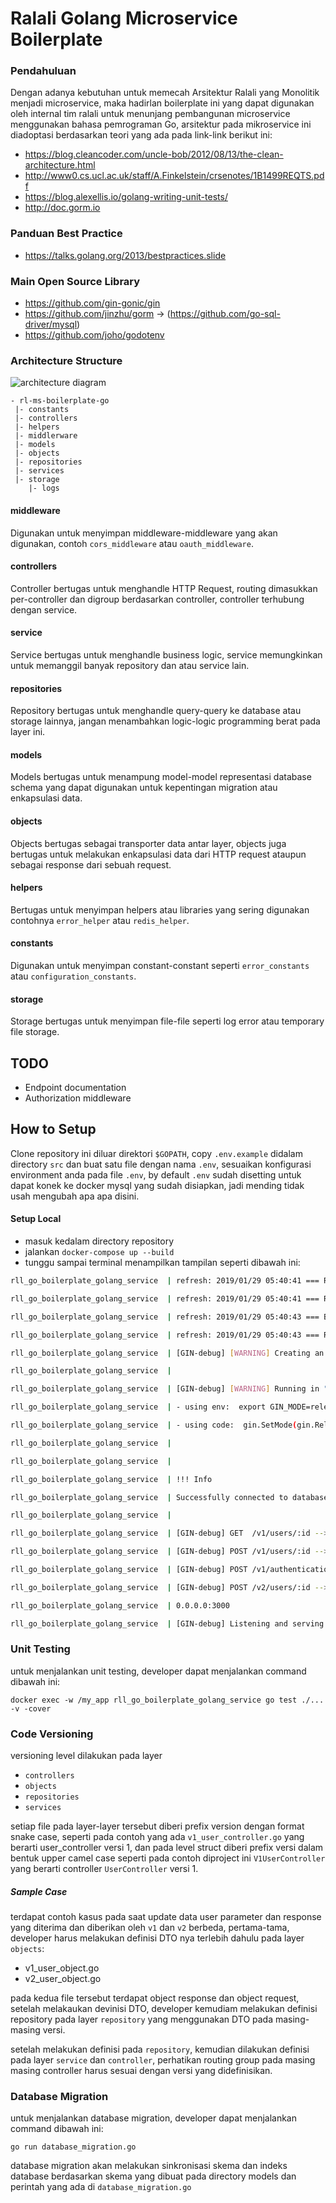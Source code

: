 

# Ralali Golang Microservice Boilerplate

### Pendahuluan
Dengan adanya kebutuhan untuk memecah Arsitektur Ralali yang Monolitik menjadi microservice, maka hadirlan boilerplate ini yang dapat digunakan oleh internal tim ralali untuk menunjang pembangunan microservice menggunakan bahasa pemrograman Go, arsitektur pada mikroservice ini diadoptasi berdasarkan teori yang ada pada link-link berikut ini:

- https://blog.cleancoder.com/uncle-bob/2012/08/13/the-clean-architecture.html
- http://www0.cs.ucl.ac.uk/staff/A.Finkelstein/crsenotes/1B1499REQTS.pdf
- https://blog.alexellis.io/golang-writing-unit-tests/
- http://doc.gorm.io

### Panduan Best Practice
- https://talks.golang.org/2013/bestpractices.slide

### Main Open Source Library
- https://github.com/gin-gonic/gin
- https://github.com/jinzhu/gorm -> (https://github.com/go-sql-driver/mysql)
- https://github.com/joho/godotenv

### Architecture Structure
![architecture diagram](src/storage/golang%20architecture%20diagram.png)
```
- rl-ms-boilerplate-go
 |- constants
 |- controllers
 |- helpers
 |- middlerware
 |- models
 |- objects
 |- repositories
 |- services
 |- storage
    |- logs
```
#### middleware

Digunakan untuk menyimpan middleware-middleware yang akan digunakan, contoh `cors_middleware` atau `oauth_middleware`.

#### controllers

Controller bertugas untuk menghandle HTTP Request, routing dimasukkan per-controller dan digroup berdasarkan controller, controller terhubung dengan service.

#### service

Service bertugas untuk menghandle business logic, service memungkinkan untuk memanggil banyak repository dan atau service lain.

#### repositories

Repository bertugas untuk menghandle query-query ke database atau storage lainnya, jangan menambahkan logic-logic programming berat pada layer ini.

#### models

Models bertugas untuk menampung model-model representasi database schema yang dapat digunakan untuk kepentingan migration atau enkapsulasi data.

#### objects

Objects bertugas sebagai transporter data antar layer, objects juga bertugas untuk melakukan enkapsulasi data dari HTTP request ataupun sebagai response dari sebuah request.

#### helpers

Bertugas untuk menyimpan helpers atau libraries yang sering digunakan contohnya `error_helper` atau `redis_helper`.

#### constants

Digunakan untuk menyimpan constant-constant seperti `error_constants` atau `configuration_constants`.

#### storage

Storage bertugas untuk menyimpan file-file seperti log error atau temporary file storage.

## TODO
- Endpoint documentation
- Authorization middleware

## How to Setup

Clone repository ini diluar direktori `$GOPATH`, copy `.env.example` didalam directory `src` dan buat satu file dengan nama `.env`, sesuaikan konfigurasi environment anda pada file `.env`, by default `.env` sudah disetting untuk dapat konek ke docker mysql yang sudah disiapkan, jadi mending tidak usah mengubah apa apa disini.

#### Setup Local
- masuk kedalam directory repository
- jalankan `docker-compose up --build`
- tunggu sampai terminal menampilkan tampilan seperti dibawah ini:

``` bash
rll_go_boilerplate_golang_service  | refresh: 2019/01/29 05:40:41 === Rebuild on: :start: ===

rll_go_boilerplate_golang_service  | refresh: 2019/01/29 05:40:41 === Running: go build -v -i -o /tmp/refresh-build  (PID: 27) ===

rll_go_boilerplate_golang_service  | refresh: 2019/01/29 05:40:43 === Building Completed (PID: 27) (Time: 1.697046352s) ===

rll_go_boilerplate_golang_service  | refresh: 2019/01/29 05:40:43 === Running: /tmp/refresh-build (PID: 61) ===

rll_go_boilerplate_golang_service  | [GIN-debug] [WARNING] Creating an Engine instance with the Logger and Recovery middleware already attached.

rll_go_boilerplate_golang_service  |

rll_go_boilerplate_golang_service  | [GIN-debug] [WARNING] Running in "debug" mode. Switch to "release" mode in production.

rll_go_boilerplate_golang_service  | - using env:  export GIN_MODE=release

rll_go_boilerplate_golang_service  | - using code:  gin.SetMode(gin.ReleaseMode)

rll_go_boilerplate_golang_service  |

rll_go_boilerplate_golang_service  |

rll_go_boilerplate_golang_service  | !!! Info

rll_go_boilerplate_golang_service  | Successfully connected to database rll_go_boilerplate_username:rll_go_boilerplate_password@tcp(172.16.235.1:3309)/rll_go_boilerplate_database?parseTime=1&loc=Asia%2FJakarta

rll_go_boilerplate_golang_service  |

rll_go_boilerplate_golang_service  | [GIN-debug] GET  /v1/users/:id --> _/my_app/controllers.(*V1UserController).GetById-fm (4 handlers)

rll_go_boilerplate_golang_service  | [GIN-debug] POST /v1/users/:id --> _/my_app/controllers.(*V1UserController).UpdateById-fm (4 handlers)

rll_go_boilerplate_golang_service  | [GIN-debug] POST /v1/authentication/generate --> _/my_app/controllers.(*V1AuthenticationController).Generate-fm (4 handlers)

rll_go_boilerplate_golang_service  | [GIN-debug] POST /v2/users/:id --> _/my_app/controllers.(*V2UserController).UpdateById-fm (4 handlers)

rll_go_boilerplate_golang_service  | 0.0.0.0:3000

rll_go_boilerplate_golang_service  | [GIN-debug] Listening and serving HTTP on 0.0.0.0:3000
```

### Unit Testing
untuk menjalankan unit testing, developer dapat menjalankan command dibawah ini:
```
docker exec -w /my_app rll_go_boilerplate_golang_service go test ./... -v -cover
```

### Code Versioning
versioning level dilakukan pada layer 
- `controllers` 
- `objects` 
- `repositories` 
- `services`

setiap file pada layer-layer tersebut diberi prefix version dengan format snake case, seperti pada contoh yang ada `v1_user_controller.go` yang berarti user_controller versi 1, dan pada level struct diberi prefix versi dalam bentuk upper camel case seperti pada contoh diproject ini `V1UserController` yang berarti controller `UserController` versi 1.

##### Sample Case
terdapat contoh kasus pada saat update data user parameter dan response yang diterima dan diberikan oleh `v1` dan `v2` berbeda, pertama-tama, developer harus melakukan definisi DTO nya terlebih dahulu pada layer `objects`:

- v1_user_object.go
- v2_user_object.go

pada kedua file tersebut terdapat object response dan object request, setelah melakaukan devinisi DTO, developer kemudiam melakukan definisi repository pada layer `repository` yang menggunakan DTO pada masing-masing versi.

setelah melakukan definisi pada `repository`, kemudian dilakukan definisi pada layer `service` dan `controller`, perhatikan routing group pada masing masing controller harus sesuai dengan versi yang didefinisikan.    

### Database Migration
untuk menjalankan database migration, developer dapat menjalankan command dibawah ini:
```
go run database_migration.go
``` 
database migration akan melakukan sinkronisasi skema dan indeks database berdasarkan skema yang dibuat pada directory models dan perintah yang ada di `database_migration.go`
